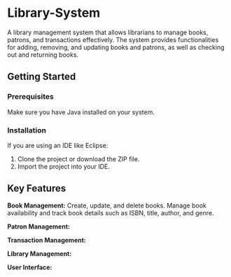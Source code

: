 # Library-System
 A library management system that allows librarians to manage books, patrons, and transactions effectively. The system provides functionalities for adding, removing, and updating books and patrons, as well as checking out and returning books.
## Getting Started
### Prerequisites
Make sure you have Java installed on your system.

### Installation
If you are using an IDE like Eclipse:
1. Clone the project or download the ZIP file.
2. Import the project into your IDE.

## Key Features
**Book Management:** Create, update, and delete books. Manage book availability and track book details such as ISBN, title, author, and genre.  

**Patron Management:**

**Transaction Management:**     

**Library Management:**     

**User Interface:**     
